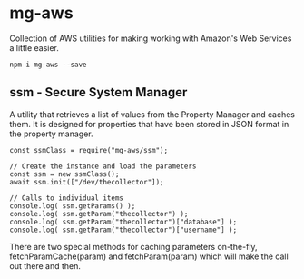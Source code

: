 # mg-aws

Collection of AWS utilities for making working with Amazon's Web Services a little easier.

```
npm i mg-aws --save
```

## ssm - Secure System Manager

A utility that retrieves a list of values from the Property Manager and caches them.  It is designed for properties that have been stored in JSON format in the property manager.

```
const ssmClass = require("mg-aws/ssm");

// Create the instance and load the parameters
const ssm = new ssmClass();
await ssm.init(["/dev/thecollector"]);

// Calls to individual items
console.log( ssm.getParams() );
console.log( ssm.getParam("thecollector") );
console.log( ssm.getParam("thecollector")["database"] );
console.log( ssm.getParam("thecollector")["username"] );
```

There are two special methods for caching parameters on-the-fly, fetchParamCache(param) and fetchParam(param) which will make the call out there and then.